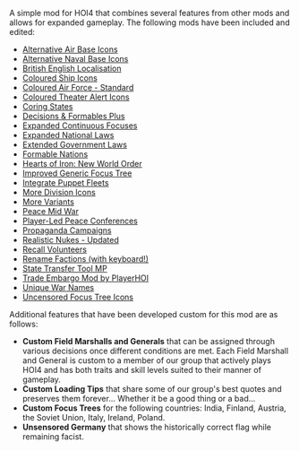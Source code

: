 A simple mod for HOI4 that combines several features from other mods and allows for expanded gameplay. The following mods have been included and edited:

* [Alternative Air Base Icons](https://steamcommunity.com/sharedfiles/filedetails/?id=1690638578)
* [Alternative Naval Base Icons](https://steamcommunity.com/sharedfiles/filedetails/?id=1971294297)
* [British English Localisation](https://steamcommunity.com/sharedfiles/filedetails/?id=812241072)
* [Coloured Ship Icons](https://steamcommunity.com/sharedfiles/filedetails/?id=1674336290)
* [Coloured Air Force - Standard](https://steamcommunity.com/sharedfiles/filedetails/?id=947569629)
* [Coloured Theater Alert Icons](https://steamcommunity.com/sharedfiles/filedetails/?id=1673873039)
* [Coring States](https://steamcommunity.com/sharedfiles/filedetails/?id=853667255)
* [Decisions & Formables Plus](https://steamcommunity.com/sharedfiles/filedetails/?id=1327950527)
* [Expanded Continuous Focuses](https://steamcommunity.com/sharedfiles/filedetails/?id=2086122027)
* [Expanded National Laws](https://steamcommunity.com/sharedfiles/filedetails/?id=818974838)
* [Extended Government Laws](https://steamcommunity.com/sharedfiles/filedetails/?id=1835918659)
* [Formable Nations](https://steamcommunity.com/sharedfiles/filedetails/?id=881683110)
* [Hearts of Iron: New World Order](https://steamcommunity.com/sharedfiles/filedetails/?id=726036596)
* [Improved Generic Focus Tree](https://steamcommunity.com/sharedfiles/filedetails/?id=2068231243)
* [Integrate Puppet Fleets](https://steamcommunity.com/sharedfiles/filedetails/?id=2171383182)
* [More Division Icons](https://steamcommunity.com/sharedfiles/filedetails/?id=699735138)
* [More Variants](https://steamcommunity.com/sharedfiles/filedetails/?id=704622378)
* [Peace Mid War](https://steamcommunity.com/sharedfiles/filedetails/?id=1991365787)
* [Player-Led Peace Conferences](https://steamcommunity.com/sharedfiles/filedetails/?id=846066944)
* [Propaganda Campaigns](https://steamcommunity.com/sharedfiles/filedetails/?id=2175242864)
* [Realistic Nukes - Updated](https://steamcommunity.com/sharedfiles/filedetails/?id=1805173680)
* [Recall Volunteers](https://steamcommunity.com/sharedfiles/filedetails/?id=2048998725)
* [Rename Factions (with keyboard!)](https://steamcommunity.com/sharedfiles/filedetails/?id=1690642183)
* [State Transfer Tool MP](https://steamcommunity.com/sharedfiles/filedetails/?id=1368778634)
* [Trade Embargo Mod by PlayerHOI](https://steamcommunity.com/sharedfiles/filedetails/?id=1821550560)
* [Unique War Names](https://steamcommunity.com/sharedfiles/filedetails/?id=2204846772)
* [Uncensored Focus Tree Icons](https://steamcommunity.com/sharedfiles/filedetails/?id=1676942018)

Additional features that have been developed custom for this mod are as follows:
* **Custom Field Marshalls and Generals** that can be assigned through various decisions once different conditions are met. Each Field Marshall and General is custom to a member of our group that actively plays HOI4 and has both traits and skill levels suited to their manner of gameplay.
* **Custom Loading Tips** that share some of our group's best quotes and preserves them forever... Whether it be a good thing or a bad...
* **Custom Focus Trees** for the following countries: India, Finland, Austria, the Soviet Union, Italy, Ireland, Poland.
* **Unsensored Germany** that shows the historically correct flag while remaining facist.
